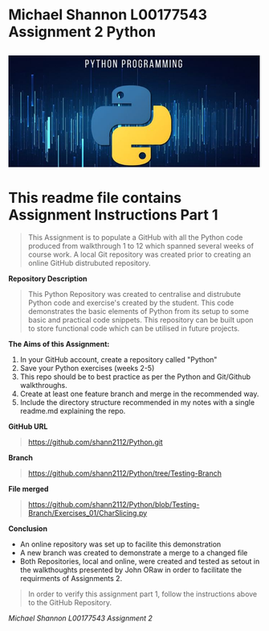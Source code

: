 # Michael Shannon L00177543 Assignment 2 Python #
![img.png](Python.jpg)
---
# This readme file contains Assignment Instructions Part 1 #



>This Assignment is to populate a GitHub with all the Python code produced from walkthrough 1 to 12 which spanned several weeks of course work. A local Git repository was created prior to creating an online GitHub distrubuted repository.

**Repository Description**
>This Python Repository was created to centralise and distrubute Python code and exercise's created by the student. This code demonstrates the basic elements of Python from its setup to some basic and practical code snippets. This repository can be built upon to store functional code which can be utilised in future projects.

**The Aims of this Assignment:**
1. In your GitHub account, create a repository called "Python"
2. Save your Python exercises (weeks 2-5)
3. This repo should be to best practice as per the Python and Git/Github walkthroughs.
4. Create at least one feature branch and merge in the recommended way.
5. Include the directory structure recommended in my notes with a single readme.md explaining the repo.

**GitHub URL**

> https://github.com/shann2112/Python.git

**Branch**
> https://github.com/shann2112/Python/tree/Testing-Branch

**File merged**
>https://github.com/shann2112/Python/blob/Testing-Branch/Exercises_01/CharSlicing.py

**Conclusion**
- An online repository was set up to facilite this demonstration
- A new branch was created to demonstrate a merge to a changed file
- Both Repositories, local and online, were created and tested as setout in the walkthoughts presented by John ORaw in order to facilitate the requirments of Assignments 2.

> In order to verify this assignment part 1, follow the instructions above to the GitHub Repository.


*Michael Shannon L00177543 Assignment 2*





